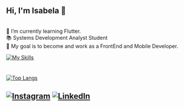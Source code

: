 ## Hi, I'm Isabela 👋<br>
<br>🌱 I’m currently learning Flutter.
<br> 📚 Systems Development Analyst Student
<br> 🚀 My goal is to become and work as a FrontEnd and Mobile Developer.

[![My Skills](https://skillicons.dev/icons?i=flutter,dart,java,javascript,html,css&perline=6&theme=light)](https://skillicons.dev)

#
[![Top Langs](https://github-readme-stats.vercel.app/api/top-langs/?username=isabelaomaciel)](https://github.com/anuraghazra/github-readme-stats)

###
[![Instagram](https://img.shields.io/badge/Instagram-%23E4405F.svg?logo=Instagram&logoColor=white)](https://instagram.com/isabelasomaciel) [![LinkedIn](https://img.shields.io/badge/LinkedIn-%230077B5.svg?logo=linkedin&logoColor=white)](https://linkedin.com/in/isabelaomaciel) 
---


<!-- Proudly created with GPRM ( https://gprm.itsvg.in ) -->
